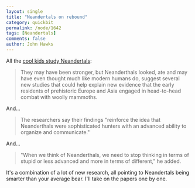 ```yaml
---
layout: single 
title: "Neandertals on rebound" 
category: quickbit
permalink: /node/1642
tags: [Neandertals] 
comments: false 
author: John Hawks 
---
```


All the <a href="http://www.msnbc.msn.com/id/26625212/">cool kids study Neandertals</a>:

<blockquote>They may have been stronger, but Neanderthals looked, ate and may have even thought much like modern humans do, suggest several new studies that could help explain new evidence that the early residents of prehistoric Europe and Asia engaged in head-to-head combat with woolly mammoths.</blockquote>

And...

<blockquote>The researchers say their findings "reinforce the idea that Neanderthals were sophisticated hunters with an advanced ability to organize and communicate."</blockquote>

And...

<blockquote>"When we think of Neanderthals, we need to stop thinking in terms of stupid or less advanced and more in terms of different," he added.</blockquote>

It's a combination of a lot of new research, all pointing to Neandertals being smarter than your average bear. I'll take on the papers one by one. 

